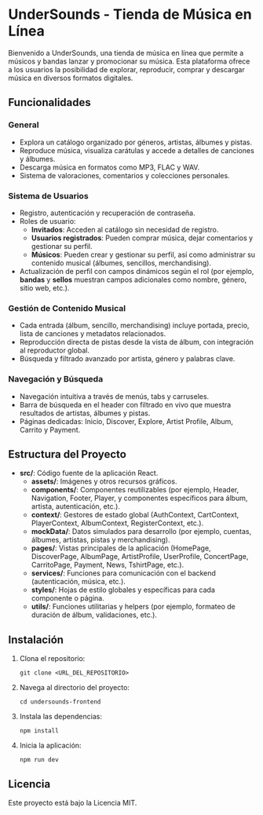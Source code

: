 # UnderSounds - Tienda de Música en Línea

Bienvenido a UnderSounds, una tienda de música en línea que permite a músicos y bandas lanzar y promocionar su música. Esta plataforma ofrece a los usuarios la posibilidad de explorar, reproducir, comprar y descargar música en diversos formatos digitales.

## Funcionalidades

### General
- Explora un catálogo organizado por géneros, artistas, álbumes y pistas.
- Reproduce música, visualiza carátulas y accede a detalles de canciones y álbumes.
- Descarga música en formatos como MP3, FLAC y WAV.
- Sistema de valoraciones, comentarios y colecciones personales.

### Sistema de Usuarios
- Registro, autenticación y recuperación de contraseña.
- Roles de usuario:
  - **Invitados**: Acceden al catálogo sin necesidad de registro.
  - **Usuarios registrados**: Pueden comprar música, dejar comentarios y gestionar su perfil.
  - **Músicos**: Pueden crear y gestionar su perfil, así como administrar su contenido musical (álbumes, sencillos, merchandising).
- Actualización de perfil con campos dinámicos según el rol (por ejemplo, **bandas** y **sellos** muestran campos adicionales como nombre, género, sitio web, etc.).

### Gestión de Contenido Musical
- Cada entrada (álbum, sencillo, merchandising) incluye portada, precio, lista de canciones y metadatos relacionados.
- Reproducción directa de pistas desde la vista de álbum, con integración al reproductor global.
- Búsqueda y filtrado avanzado por artista, género y palabras clave.

### Navegación y Búsqueda
- Navegación intuitiva a través de menús, tabs y carruseles.
- Barra de búsqueda en el header con filtrado en vivo que muestra resultados de artistas, álbumes y pistas.
- Páginas dedicadas: Inicio, Discover, Explore, Artist Profile, Album, Carrito y Payment.

## Estructura del Proyecto

- **src/**: Código fuente de la aplicación React.
  - **assets/**: Imágenes y otros recursos gráficos.
  - **components/**: Componentes reutilizables (por ejemplo, Header, Navigation, Footer, Player, y componentes específicos para álbum, artista, autenticación, etc.).
  - **context/**: Gestores de estado global (AuthContext, CartContext, PlayerContext, AlbumContext, RegisterContext, etc.).
  - **mockData/**: Datos simulados para desarrollo (por ejemplo, cuentas, álbumes, artistas, pistas y merchandising).
  - **pages/**: Vistas principales de la aplicación (HomePage, DiscoverPage, AlbumPage, ArtistProfile, UserProfile, ConcertPage, CarritoPage, Payment, News, TshirtPage, etc.).
  - **services/**: Funciones para comunicación con el backend (autenticación, música, etc.).
  - **styles/**: Hojas de estilo globales y específicas para cada componente o página.
  - **utils/**: Funciones utilitarias y helpers (por ejemplo, formateo de duración de álbum, validaciones, etc.).

## Instalación

1. Clona el repositorio:
   ```
   git clone <URL_DEL_REPOSITORIO>
   ```
2. Navega al directorio del proyecto:
   ```
   cd undersounds-frontend
   ```
3. Instala las dependencias:
   ```
   npm install
   ```
4. Inicia la aplicación:
   ```
   npm run dev
   ```
   
## Licencia

Este proyecto está bajo la Licencia MIT.